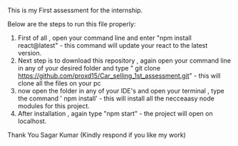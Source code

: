 This is my First assessment for the internship.

Below are the steps to run this file properly:

1. First of all , open your command line and enter "npm install react@latest" - this command will update your react to the latest version.
2. Next step is to download this repository , again open your command line in any of your desired folder and type " git clone https://github.com/proxd15/Car_selling_1st_assessment.git" - this will clone all the files on your pc
3. now open the folder in any of your IDE's and open your terminal , type the command ' npm install' - this will install all the necceaasy node modules for this project.
4. After installation , again type "npm start" - the project will open on localhost.


Thank You 
Sagar Kumar
(Kindly respond if you like my work)

